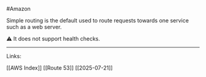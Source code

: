 #Amazon 

Simple routing is the default used to route requests towards one service such as a web server. 

⚠️ It does not support health checks. 

---
Links:

[[AWS Index]]
[[Route 53]]
[[2025-07-21]]
